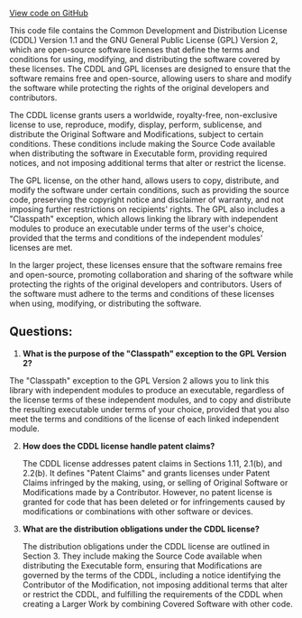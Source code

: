 [View code on GitHub](https://github.com/ergoplatform/ergo/target/streams/_global/assemblyOption/_global/streams/assembly/4f54ebf65074bcd1cf173f02479baf8dc5dfeb4d_b54184b7dcab2031add3f525550c7f1b7e12209d_da39a3ee5e6b4b0d3255bfef95601890afd80709/META-INF/LICENSE_jaxb-api-2.4.0-b180830.0359.txt)

This code file contains the Common Development and Distribution License (CDDL) Version 1.1 and the GNU General Public License (GPL) Version 2, which are open-source software licenses that define the terms and conditions for using, modifying, and distributing the software covered by these licenses. The CDDL and GPL licenses are designed to ensure that the software remains free and open-source, allowing users to share and modify the software while protecting the rights of the original developers and contributors.

The CDDL license grants users a worldwide, royalty-free, non-exclusive license to use, reproduce, modify, display, perform, sublicense, and distribute the Original Software and Modifications, subject to certain conditions. These conditions include making the Source Code available when distributing the software in Executable form, providing required notices, and not imposing additional terms that alter or restrict the license.

The GPL license, on the other hand, allows users to copy, distribute, and modify the software under certain conditions, such as providing the source code, preserving the copyright notice and disclaimer of warranty, and not imposing further restrictions on recipients' rights. The GPL also includes a "Classpath" exception, which allows linking the library with independent modules to produce an executable under terms of the user's choice, provided that the terms and conditions of the independent modules' licenses are met.

In the larger project, these licenses ensure that the software remains free and open-source, promoting collaboration and sharing of the software while protecting the rights of the original developers and contributors. Users of the software must adhere to the terms and conditions of these licenses when using, modifying, or distributing the software.
## Questions: 
 1. **What is the purpose of the "Classpath" exception to the GPL Version 2?**

   The "Classpath" exception to the GPL Version 2 allows you to link this library with independent modules to produce an executable, regardless of the license terms of these independent modules, and to copy and distribute the resulting executable under terms of your choice, provided that you also meet the terms and conditions of the license of each linked independent module.

2. **How does the CDDL license handle patent claims?**

   The CDDL license addresses patent claims in Sections 1.11, 2.1(b), and 2.2(b). It defines "Patent Claims" and grants licenses under Patent Claims infringed by the making, using, or selling of Original Software or Modifications made by a Contributor. However, no patent license is granted for code that has been deleted or for infringements caused by modifications or combinations with other software or devices.

3. **What are the distribution obligations under the CDDL license?**

   The distribution obligations under the CDDL license are outlined in Section 3. They include making the Source Code available when distributing the Executable form, ensuring that Modifications are governed by the terms of the CDDL, including a notice identifying the Contributor of the Modification, not imposing additional terms that alter or restrict the CDDL, and fulfilling the requirements of the CDDL when creating a Larger Work by combining Covered Software with other code.